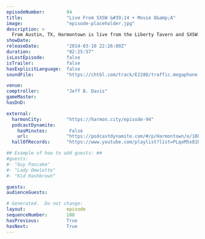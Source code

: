 ```yaml
---
episodeNumber:        94
title:                "Live From SXSW &#39;14 + Movie Q&amp;A"
image:                "episode-placeholder.jpg"
description: >
  From Austin, TX, Harmontown is live from the Liberty Tavern and SXSW. Bonus audio from the Q & A following the premiere of the "Harmontown" documentary.
showDate:             
releaseDate:          "2014-03-10 22:26:00Z"
duration:             "02:25:57"
isLostEpisode:        false
isTrailer:            false
hasExplicitLanguage:  false
soundFile:            "https://chtbl.com/track/E2288/traffic.megaphone.fm/STA7536468874.mp3?updated=1556133349"

venue:                
comptroller:          "Jeff B. Davis"
gameMaster:           
hasDnD:               

external:
  harmonCity:         "https://harmon.city/episode-94"
  podcastDynamite:
    hasMinutes:        False
    url:              "https://podcastdynamite.com/#/p/Harmontown/e/108/94"
  hallOfRecords:      "https://www.youtube.com/playlist?list=PLqxM5x81hNOYHBUC8_ob1mHSycTEOTNcr"

## Example of how to add guests: ##
#guests:
#- "Guy Pancake"
#- "Lady Omelette"
#- "Kid Hashbrown"

guests:
audienceGuests:

# Generated.  Do not change:
layout:               episode
sequenceNumber:       108
hasPrevious:          True
hasNext:              True
---
```


<!-- The episode description will be rendered here -->
<!-- Add your content below here -->

